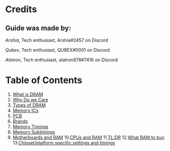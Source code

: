 # Credits
## Guide was made by:

*Arshia*, Tech enthusiast, Arshia#2457 on Discord

*Qubex*, Tech enthusiast, QUBEX#0001 on Discord

*Alatron*, Tech enthusiast, alatron978#7416 on Discord

# Table of Contents
1. [What is DRAM](#DRAM)
2. [Why Do we Care](#Why)
3. [Types of DRAM](#exterior)
4. [Memory ICs](#interior)
5. [PCB](#first-impressions)
6. [Brands](#simplified-component-list)
7. [Memory Timings](#fan-replacement)
8. [Memory Subtimings](#fan-replacement)
9. [Motherboards and RAM](#fan-replacement)
10.[CPUs and RAM](#fan-replacement)
11.[TL:DR](#TLDR)
12.[What RAM to buy](#buying-guide)
13.[Chipset/platform specific settings and timings](#Platform-guides)
